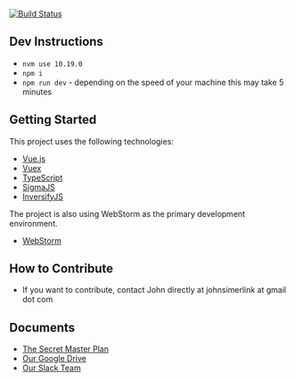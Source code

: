 [![Build Status](http://ec2-18-222-10-105.us-east-2.compute.amazonaws.com:8080/buildStatus/icon?job=FrontEndTests)](http://ec2-18-222-10-105.us-east-2.compute.amazonaws.com:8080/job/FrontEndTests/)
## Dev Instructions
- `nvm use 10.19.0`
- `npm i`
- `npm run dev` - depending on the speed of your machine this may take 5 minutes


## Getting Started

This project uses the following technologies:
- [Vue.js](https://vuejs.org/)
- [Vuex](https://vuex.vuejs.org/en/)
- [TypeScript](https://www.typescriptlang.org/)
- [SigmaJS](http://sigmajs.org/)
- [InversifyJS](https://github.com/inversify/InversifyJS)

The project is also using WebStorm as the primary development environment.
- [WebStorm](https://www.jetbrains.com/webstorm/)

## How to Contribute
- If you want to contribute, contact John directly at johnsimerlink at gmail dot com

## Documents
- [The Secret Master Plan](http://branches-app.com/theplan)
- [Our Google Drive](https://drive.google.com/drive/folders/0B2TCJxQ4w3a8aE9tVFg1YWJJb1E?usp=sharing)
- [Our Slack Team](https://branches-app.slack.com)
